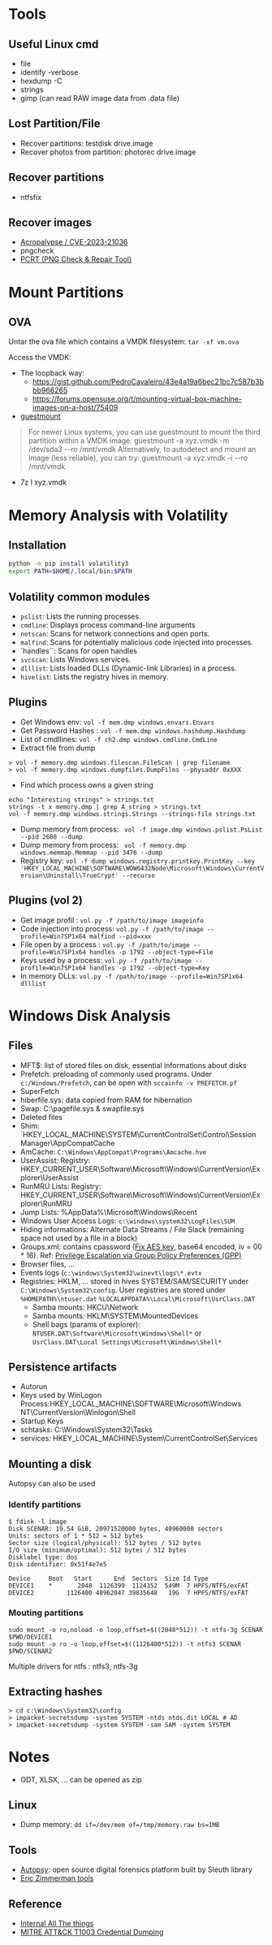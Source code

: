 # Tools

## Useful Linux cmd

 - file
 - identify -verbose
 - hexdump -C
 - strings
 - gimp (can read RAW image data from .data file)


## Lost Partition/File

 - Recover partitions: testdisk drive.image
 - Recover photos from partition: photorec drive.image

## Recover partitions

 - ntfsfix

## Recover images

 - [Acropalypse / CVE-2023-21036](https://github.com/frankthetank-music/Acropalypse-Multi-Tool)
 - pngcheck
 - [PCRT (PNG Check & Repair Tool)](https://github.com/sherlly/PCRT)

# Mount Partitions

## OVA

Untar the ova file which contains a VMDK filesystem: `tar -xf vm.ova`

Access the VMDK:
 - The loopback way:
   * https://gist.github.com/PedroCavaleiro/43e4a19a6bec21bc7c587b3bbb966265
   * https://forums.opensuse.org/t/mounting-virtual-box-machine-images-on-a-host/75409
 - [guestmount](https://stackoverflow.com/a/30201153)

> For newer Linux systems, you can use guestmount to mount the third partition within a VMDK image:
> guestmount -a xyz.vmdk -m /dev/sda3 --ro /mnt/vmdk
> Alternatively, to autodetect and mount an image (less reliable), you can try:
> guestmount -a xyz.vmdk -i --ro /mnt/vmdk

 - 7z l xyz.vmdk

# Memory Analysis with Volatility

## Installation

```bash
python -m pip install volatility3
export PATH=$HOME/.local/bin:$PATH
```
## Volatility common modules

 - `pslist`: Lists the running processes.
 - `cmdline`: Displays process command-line arguments
 - `netscan`: Scans for network connections and open ports.
 - `malfind`: Scans for potentially malicious code injected into processes.
 - `handles``: Scans for open handles
 - `svcscan`: Lists Windows services.
 - `dlllist`: Lists loaded DLLs (Dynamic-link Libraries) in a process.
 - `hivelist`: Lists the registry hives in memory.

## Plugins 

 - Get Windows env: `vol -f mem.dmp windows.envars.Envars`
 - Get Password Hashes : `vol -f mem.dmp windows.hashdump.Hashdump`
 - List of cmdllines: `vol -f ch2.dmp windows.cmdline.CmdLine`
 - Extract file from dump
```
> vol -f memory.dmp windows.filescan.FileScan | grep filename 
> vol -f memory.dmp windows.dumpfiles.DumpFiles --physaddr 0xXXX
```
 - Find which process owns a given string
```
echo "Interesting strings" > strings.txt
strings -t x memory.dmp | grep A_string > strings.txt
vol -f memory.dmp windows.strings.Strings --strings-file strings.txt
```
 - Dump memory from process: ` vol -f image.dmp windows.pslist.PsList --pid 2608 --dump`
 - Dump memory from process: ` vol -f memory.dmp windows.memmap.Memmap --pid 3476 --dump`
 - Registry key: `vol -f dump windows.registry.printkey.PrintKey --key 'HKEY_LOCAL_MACHINE\SOFTWARE\WOW6432Node\Microsoft\Windows\CurrentVersion\Uninstall\TrueCrypt' --recurse`

## Plugins (vol 2)

 - Get image profil : `vol.py -f /path/to/image imageinfo`
 - Code injection into process: `vol.py -f /path/to/image --profile=Win7SP1x64 malfind --pid=xxx`
 - File open by a process : `vol.py -f /path/to/image --profile=Win7SP1x64 handles -p 1792 --object-type=File`
 - Keys used by a process: `vol.py -f /path/to/image --profile=Win7SP1x64 handles -p 1792 --object-type=Key`
 - In memory DLLs: `vol.py -f /path/to/image --profile=Win7SP1x64 dlllist`

# Windows Disk Analysis 

## Files

 - MFT$: list of stored files on disk, essential informations about disks
 - Prefetch: preloading of commonly used programs. Under `c:/Windows/Prefetch`, can be open with `sccainfo -v PREFETCH.pf`
 - SuperFetch
 - hiberfile.sys: data copied from RAM for hibernation
 - Swap: C:\pagefile.sys & swapfile.sys
 - Deleted files
 - Shim: `HKEY_LOCAL_MACHINE\SYSTEM\CurrentControlSet\Control\Session Manager\AppCompatCache
 - AmCache: `C:\Windows\AppCompat\Programs\Amcache.hve`
 - UserAssist: Registry: HKEY_CURRENT_USER\Software\Microsoft\Windows\CurrentVersion\Explorer\UserAssist
 - RunMRU Lists: Registry: HKEY_CURRENT_USER\Software\Microsoft\Windows\CurrentVersion\Explorer\RunMRU	
 - Jump Lists: %AppData%\Microsoft\Windows\Recent
 - Windows User Access Logs: `c:\windows\system32\LogFiles\SUM`
 - Hiding informations: Alternate Data Streams / File Slack (remaining space not used by a file in a block)
 - Groups.xml: contains cpassword ([Fix AES key](https://learn.microsoft.com/en-us/openspecs/windows_protocols/ms-gppref/2c15cbf0-f086-4c74-8b70-1f2fa45dd4be?redirectedfrom=MSDN), base64 encoded, iv = 00 * 16).  Ref: [Privilege Escalation via Group Policy Preferences (GPP)](https://www.mindpointgroup.com/blog/privilege-escalation-via-group-policy-preferences-gpp)
 - Browser files, ...
 - Events logs (`c:\windows\System32\winevt\logs\*.evtx`
 - Registries: HKLM, ... stored in hives SYSTEM/SAM/SECURITY under `C:\Windows\System32\config`. User registries are stored under `%HOMEPATH%\ntuser.dat` `%LOCALAPPDATA%\Local\Microsoft\UsrClass.DAT`
    * Samba mounts: HKCU\Network
    * Samba mounts: HKLM\SYSTEM\MountedDevices
    * Shell bags (params of explorer): `NTUSER.DAT\Software\Microsoft\Windows\Shell*` or  `UsrClass.DAT\Local Settings\Microsoft\Windows\Shell*`

## Persistence artifacts

 - Autorun
 - Keys used by WinLogon Process:HKEY_LOCAL_MACHINE\SOFTWARE\Microsoft\Windows NT\CurrentVersion\Winlogon\Shell
 - Startup Keys
 - schtasks: C:\Windows\System32\Tasks
 - services: HKEY_LOCAL_MACHINE\System\CurrentControlSet\Services

## Mounting a disk 

Autopsy can also be used

### Identify partitions

```
$ fdisk -l image
Disk SCENAR: 19.54 GiB, 20971520000 bytes, 40960000 sectors
Units: sectors of 1 * 512 = 512 bytes
Sector size (logical/physical): 512 bytes / 512 bytes
I/O size (minimum/optimal): 512 bytes / 512 bytes
Disklabel type: dos
Disk identifier: 0x51f4e7e5

Device     Boot   Start      End  Sectors  Size Id Type
DEVICE1    *       2048  1126399  1124352  549M  7 HPFS/NTFS/exFAT
DEVICE2         1126400 40962047 39835648   19G  7 HPFS/NTFS/exFAT
```

### Mouting partitions
```
sudo mount -o ro,noload -o loop,offset=$((2048*512)) -t ntfs-3g SCENAR $PWD/DEVICE1
sudo mount -o ro -o loop,offset=$((1126400*512)) -t ntfs3 SCENAR $PWD/SCENAR2
```

Multiple drivers for ntfs : ntfs3, ntfs-3g

## Extracting hashes

```
> cd c:\Windows\System32\config
> impacket-secretsdump -system SYSTEM -ntds ntds.dit LOCAL # AD
> impacket-secretsdump -system SYSTEM -sam SAM -system SYSTEM
```

# Notes

 - ODT, XLSX, ... can be opened as zip

## Linux

 - Dump memory: `dd if=/dev/mem of=/tmp/memory.raw bs=1MB`

## Tools

 - [Autopsy](https://www.autopsy.com/): open source digital forensics platform built by Sleuth library
 - [Eric Zimmerman tools](https://ericzimmerman.github.io/#!index.md)

## Reference 

 - [Internal All The things](https://swisskyrepo.github.io/InternalAllTheThings/active-directory/ad-adds-ntds-dumping/#forensic-tools)
 - [MITRE ATT&CK T1003 Credential Dumping](https://www.picussecurity.com/resource/blog/picus-10-critical-mitre-attck-techniques-t1003-credential-dumping)
